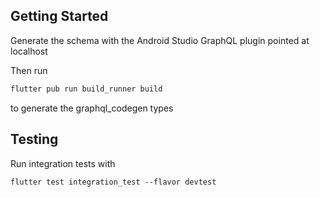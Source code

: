 ## Getting Started

Generate the schema with the Android Studio GraphQL plugin pointed at localhost

Then run
```powershell
flutter pub run build_runner build
```

to generate the graphql_codegen types

## Testing

Run integration tests with
```shell
flutter test integration_test --flavor devtest

```